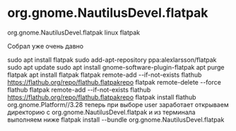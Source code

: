 # org.gnome.NautilusDevel.flatpak
org.gnome.NautilusDevel.flatpak linux flatpak

Собрал уже очень давно

sudo apt install flatpak
sudo add-apt-repository ppa:alexlarsson/flatpak
sudo apt update
sudo apt install gnome-software-plugin-flatpak
apt purge flatpak
apt install flatpak
flatpak remote-add --if-not-exists flathub https://flathub.org/repo/flathub.flatpakrepo
flatpak remote-delete --force flathub
flatpak remote-add --if-not-exists flathub https://flathub.org/repo/flathub.flatpakrepo
flatpak install flathub org.gnome.Platform//3.28
теперь при выборе user заработает открываем директорию с org.gnome.NautilusDevel.flatpak и из терминала выполняем ниже
flatpak install --bundle org.gnome.NautilusDevel.flatpak
